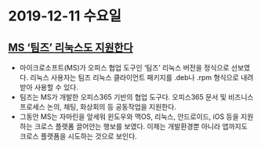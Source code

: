 # 2019-12-11 수요일

## [MS ‘팀즈’ 리눅스도 지원한다](http://www.bloter.net/archives/364102)

- 마이크로소프트(MS)가 오피스 협업 도구인 ‘팀즈’ 리눅스 버전을 정식으로 선보였다. 리눅스 사용자는 팀즈 리눅스 클라이언트 패키지를 .deb나 .rpm 형식으로 내려받아 사용할 수 있다.
- 팀즈는 MS가 개발한 오피스365 기반의 협업 도구다. 오피스365 문서 및 비즈니스 프로세스 논의, 채팅, 화상회의 등 공동작업을 지원한다. 
- 그동안 MS는 자마린을 앞세워 윈도우와 맥OS, 리눅스, 안드로이드, iOS 등을 지원하는 크로스 플랫폼 끌어안는 행보를 보였다. 이제는 개발환경뿐 아니라 앱까지도 크로스 플랫폼을 시도하는 것으로 보인다.
